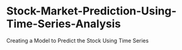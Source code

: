 # Stock-Market-Prediction-Using-Time-Series-Analysis
Creating a Model to Predict the Stock Using Time Series

